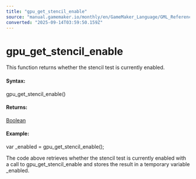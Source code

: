 ```yaml
---
title: "gpu_get_stencil_enable"
source: "manual.gamemaker.io/monthly/en/GameMaker_Language/GML_Reference/Drawing/GPU_Control/gpu_get_stencil_enable.htm"
converted: "2025-09-14T03:59:50.159Z"
---
```


# gpu\_get\_stencil\_enable

This function returns whether the stencil test is currently enabled.

#### Syntax:

gpu\_get\_stencil\_enable()

#### Returns:

[Boolean](../../../GML_Overview/Data_Types.md)

#### Example:

var \_enabled = gpu\_get\_stencil\_enable();

The code above retrieves whether the stencil test is currently enabled with a call to gpu\_get\_stencil\_enable and stores the result in a temporary variable \_enabled.